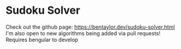 # Sudoku Solver

Check out the github page: https://bentaylor.dev/sudoku-solver.html  
I'm also open to new algorithms being added via pull requests!  
Requires bengular to develop